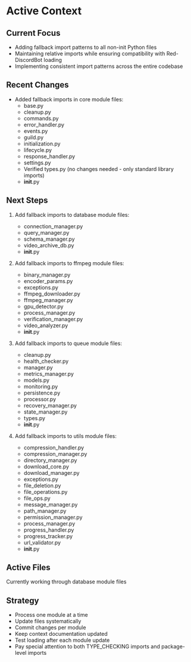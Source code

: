# Active Context

## Current Focus

- Adding fallback import patterns to all non-init Python files
- Maintaining relative imports while ensuring compatibility with Red-DiscordBot loading
- Implementing consistent import patterns across the entire codebase

## Recent Changes

- Added fallback imports in core module files:
  - base.py
  - cleanup.py
  - commands.py
  - error_handler.py
  - events.py
  - guild.py
  - initialization.py
  - lifecycle.py
  - response_handler.py
  - settings.py
  - Verified types.py (no changes needed - only standard library imports)
  - __init__.py

## Next Steps

1. Add fallback imports to database module files:
   - connection_manager.py
   - query_manager.py
   - schema_manager.py
   - video_archive_db.py
   - __init__.py

2. Add fallback imports to ffmpeg module files:
   - binary_manager.py
   - encoder_params.py
   - exceptions.py
   - ffmpeg_downloader.py
   - ffmpeg_manager.py
   - gpu_detector.py
   - process_manager.py
   - verification_manager.py
   - video_analyzer.py
   - __init__.py

3. Add fallback imports to queue module files:
   - cleanup.py
   - health_checker.py
   - manager.py
   - metrics_manager.py
   - models.py
   - monitoring.py
   - persistence.py
   - processor.py
   - recovery_manager.py
   - state_manager.py
   - types.py
   - __init__.py

4. Add fallback imports to utils module files:
   - compression_handler.py
   - compression_manager.py
   - directory_manager.py
   - download_core.py
   - download_manager.py
   - exceptions.py
   - file_deletion.py
   - file_operations.py
   - file_ops.py
   - message_manager.py
   - path_manager.py
   - permission_manager.py
   - process_manager.py
   - progress_handler.py
   - progress_tracker.py
   - url_validator.py
   - __init__.py

## Active Files

Currently working through database module files

## Strategy

- Process one module at a time
- Update files systematically
- Commit changes per module
- Keep context documentation updated
- Test loading after each module update
- Pay special attention to both TYPE_CHECKING imports and package-level imports
